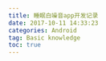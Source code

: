 ```yaml
---
title: 睡眠白噪音app开发记录
date: 2017-10-11 14:33:23
categories: Android
tag: Basic knowledge
toc: true
---
```

